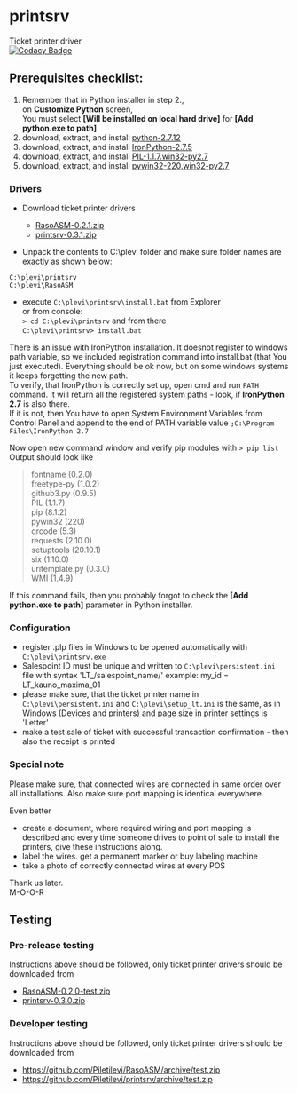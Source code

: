 # printsrv
Ticket printer driver  
[![Codacy Badge](https://api.codacy.com/project/badge/Grade/fd513dfbfcb645b1ac43bc381b4b5482)](https://www.codacy.com/app/mihkel-putrinsh/cardsrv?utm_source=github.com&amp;utm_medium=referral&amp;utm_content=Piletilevi/cardsrv&amp;utm_campaign=Badge_Grade)

## Prerequisites checklist:

1. Remember that in Python installer in step 2.,  
   on **Customize Python** screen,  
   You must select **[Will be installed on local hard drive]** for **[Add python.exe to path]**
2. download, extract, and install [python-2.7.12](https://github.com/Piletilevi/printsrv/files/391929/python-2.7.12.zip)  
3. download, extract, and install [IronPython-2.7.5](https://github.com/Piletilevi/printsrv/files/391931/IronPython-2.7.5.zip)  
4. download, extract, and install [PIL-1.1.7.win32-py2.7](https://github.com/Piletilevi/printsrv/files/391901/PIL-1.1.7.win32-py2.7.zip)  
5. download, extract, and install [pywin32-220.win32-py2.7](https://github.com/Piletilevi/printsrv/files/391897/pywin32-220.win32-py2.7.zip)


### Drivers

- Download ticket printer drivers  
  - [RasoASM-0.2.1.zip](https://github.com/Piletilevi/RasoASM/archive/0.2.1.zip)
  - [printsrv-0.3.1.zip](https://github.com/Piletilevi/printsrv/archive/0.3.1.zip)

- Unpack the contents to C:\plevi folder and make sure folder names are exactly as shown below:  
```
C:\plevi\printsrv  
C:\plevi\RasoASM  
```
- execute `C:\plevi\printsrv\install.bat` from Explorer  
  or from console:  
  `> cd C:\plevi\printsrv` and from there  
  `C:\plevi\printsrv> install.bat`

There is an issue with IronPython installation. It doesnot register to windows path variable, so we included registration command into install.bat (that You just executed). Everything should be ok now, but on some windows systems it keeps forgetting the new path.  
To verify, that IronPython is correctly set up, open cmd and run `PATH` command. It will return all the registered system paths - look, if **IronPython 2.7** is also there.  
If it is not, then You have to open System Environment Variables from Control Panel and append to the end of PATH variable value `;C:\Program Files\IronPython 2.7`

Now open new command window and verify pip modules with
`> pip list`
Output should look like
> fontname (0.2.0)  
freetype-py (1.0.2)  
github3.py (0.9.5)  
PIL (1.1.7)  
pip (8.1.2)  
pywin32 (220)  
qrcode (5.3)  
requests (2.10.0)  
setuptools (20.10.1)  
six (1.10.0)  
uritemplate.py (0.3.0)  
WMI (1.4.9)  

If this command fails, then you probably forgot to check the **[Add python.exe to path]** parameter in Python installer.

### Configuration

- register .plp files in Windows to be opened automatically with `C:\plevi\printsrv.exe`  
- Salespoint ID must be unique and written to `C:\plevi\persistent.ini` file with syntax 'LT_/salespoint_name/'
  example: my_id = LT_kauno_maxima_01
- please make sure, that the ticket printer name in `C:\plevi\persistent.ini` and `C:\plevi\setup_lt.ini` is the same, as in Windows (Devices and printers) and page size in printer settings is 'Letter'
- make a test sale of ticket with successful transaction confirmation - then also the receipt is printed


### Special note

Please make sure, that connected wires are connected in same order over all installations.
Also make sure port mapping is identical everywhere.  

Even better
- create a document, where required wiring and port mapping is described and every time someone drives to point of sale to install the printers, give these instructions along.  
- label the wires. get a permanent marker or buy labeling machine
- take a photo of correctly connected wires at every POS

Thank us later.  
M-O-O-R


## Testing

### Pre-release testing

Instructions above should be followed, only ticket printer drivers should be downloaded from
- [RasoASM-0.2.0-test.zip](https://github.com/Piletilevi/RasoASM/archive/0.2.0-test.zip)  
- [printsrv-0.3.0.zip](https://github.com/Piletilevi/printsrv/archive/0.3.0.zip)  


### Developer testing

Instructions above should be followed, only ticket printer drivers should be downloaded from
- https://github.com/Piletilevi/RasoASM/archive/test.zip  
- https://github.com/Piletilevi/printsrv/archive/test.zip  
